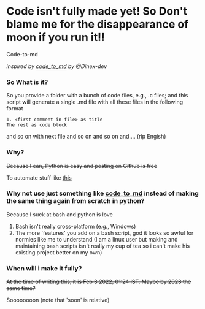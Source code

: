 # **Code isn't fully made yet! So Don't blame me for the disappearance of moon if you run it!!**

Code-to-md

*inspired by [code_to_md](https://github.com/Dinex-dev/code_to_md) by @Dinex-dev*

### So What is it?

So you provide a folder with a bunch of code files, e.g., .c files; and this script will generate a single .md file with 
all these files in the following format

    1. <first comment in file> as title 
    The rest as code block

and so on with next file and so on and so on and.... (rip Engish)

### Why?

~~Because I can, Python is easy and posting on Github is free~~

To automate stuff like [this](https://github.com/realKarthikNair/Learning-C-Lang/blob/main/basics/basics.md) 

### Why not use just something like [code_to_md](https://github.com/Dinex-dev/code_to_md) instead of making the same thing again from scratch in python?

~~Because I suck at bash and python is love~~

1. Bash isn't really cross-platform (e.g., Windows)
2. The more 'features' you add on a bash script, god it looks so awful for normies like me to understand (I am a linux user but making and maintaining bash scripts isn't really my cup of tea so i can't make his existing project better on my own)

### When will i make it fully? 

~~At the time of writing this, it is Feb 3 2022, 01:24 IST. Maybe by 2023 the same time?~~

Soooooooon (note that 'soon' is relative)

